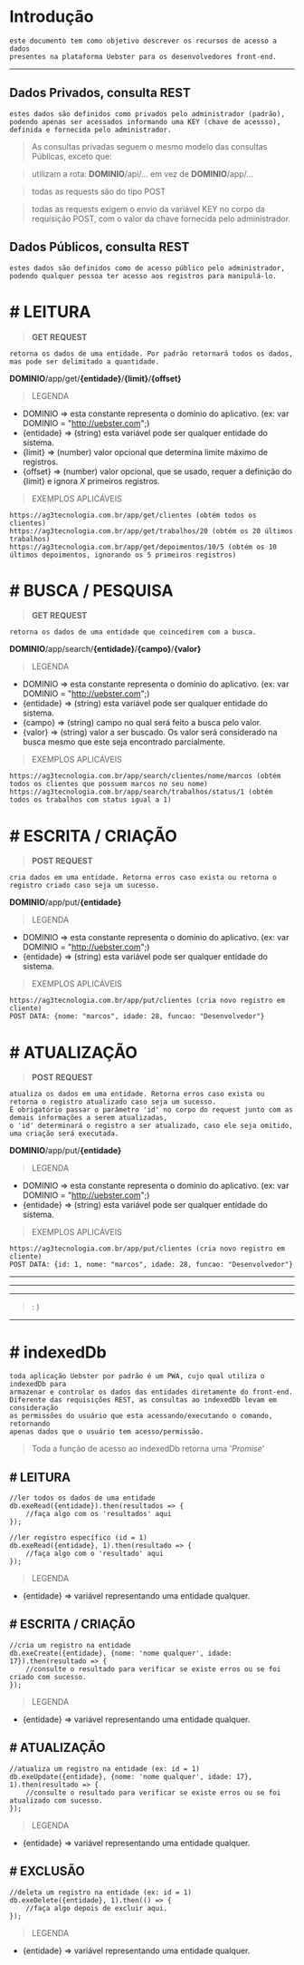 
# Introdução

    este documento tem como objetivo descrever os recursos de acesso a dados 
    presentes na plataforma Uebster para os desenvolvedores front-end.
***

## Dados Privados, consulta REST
    estes dados são definidos como privados pelo administrador (padrão), 
    podendo apenas ser acessados informando uma KEY (chave de acessso), 
    definida e fornecida pelo administrador.
    
> As consultas privadas seguem o mesmo modelo das consultas Públicas, exceto que:

>utilizam a rota: **DOMINIO**/api/... em vez de **DOMINIO**/app/...

>todas as requests são do tipo POST

>todas as requests exigem o envio da variável KEY no corpo da requisição POST, com o valor da chave fornecida pelo administrador.
  
## Dados Públicos, consulta REST
    estes dados são definidos como de acesso público pelo administrador, 
    podendo qualquer pessoa ter acesso aos registros para manipulá-lo.

# # LEITURA
> **GET REQUEST**

    retorna os dados de uma entidade. Por padrão retornará todos os dados, mas pode ser delimitado a quantidade.

**DOMINIO**/app/get/**{entidade}**/**{limit}**/**{offset}**

>LEGENDA
* DOMINIO => esta constante representa o domínio do aplicativo. (ex: var DOMINIO = "http://uebster.com";)
* {entidade} => (string) esta variável pode ser qualquer entidade do sistema.
* {limit} => (number) valor opcional que determina limite máximo de registros.
* {offset} => (number) valor opcional, que se usado, requer a definição do {limit} e ignora _X_ primeiros registros.

>EXEMPLOS APLICÁVEIS
   
    https://ag3tecnologia.com.br/app/get/clientes (obtém todos os clientes)
    https://ag3tecnologia.com.br/app/get/trabalhos/20 (obtém os 20 últimos trabalhos)
    https://ag3tecnologia.com.br/app/get/depoimentos/10/5 (obtém os 10 últimos depoimentos, ignorando os 5 primeiros registros)
   
# # BUSCA / PESQUISA
> **GET REQUEST**

    retorna os dados de uma entidade que coincedirem com a busca.

**DOMINIO**/app/search/**{entidade}**/**{campo}**/**{valor}**

>LEGENDA
* DOMINIO => esta constante representa o domínio do aplicativo. (ex: var DOMINIO = "http://uebster.com";)
* {entidade} => (string) esta variável pode ser qualquer entidade do sistema.
* {campo} => (string) campo no qual será feito a busca pelo valor.
* {valor} => (string) valor a ser buscado. Os valor será considerado na busca mesmo que este seja encontrado parcialmente.

>EXEMPLOS APLICÁVEIS
   
    https://ag3tecnologia.com.br/app/search/clientes/nome/marcos (obtém todos os clientes que possuem marcos no seu nome)
    https://ag3tecnologia.com.br/app/search/trabalhos/status/1 (obtém todos os trabalhos com status igual a 1)
    
# # ESCRITA / CRIAÇÃO
> **POST REQUEST**
    
    cria dados em uma entidade. Retorna erros caso exista ou retorna o registro criado caso seja um sucesso.

**DOMINIO**/app/put/**{entidade}**

>LEGENDA
* DOMINIO => esta constante representa o domínio do aplicativo. (ex: var DOMINIO = "http://uebster.com";)
* {entidade} => (string) esta variável pode ser qualquer entidade do sistema.

>EXEMPLOS APLICÁVEIS
   
    https://ag3tecnologia.com.br/app/put/clientes (cria novo registro em cliente)
    POST DATA: {nome: "marcos", idade: 28, funcao: "Desenvolvedor"}
    
# # ATUALIZAÇÃO
> **POST REQUEST**
    
    atualiza os dados em uma entidade. Retorna erros caso exista ou retorna o registro atualizado caso seja um sucesso.
    É obrigatório passar o parâmetro 'id' no corpo do request junto com as demais informações a serem atualizadas,
    o 'id' determinará o registro a ser atualizado, caso ele seja omitido, uma criação será executada.

**DOMINIO**/app/put/**{entidade}**

>LEGENDA
* DOMINIO => esta constante representa o domínio do aplicativo. (ex: var DOMINIO = "http://uebster.com";)
* {entidade} => (string) esta variável pode ser qualquer entidade do sistema.

>EXEMPLOS APLICÁVEIS
   
    https://ag3tecnologia.com.br/app/put/clientes (cria novo registro em cliente)
    POST DATA: {id: 1, nome: "marcos", idade: 28, funcao: "Desenvolvedor"}


***
***
***
>: )
***
# # indexedDb
    toda aplicação Uebster por padrão é um PWA, cujo qual utiliza o indexedDb para 
    armazenar e controlar os dados das entidades diretamente do front-end. 
    Diferente das requisições REST, as consultas ao indexedDb levam em consideração
    as permissões do usuário que esta acessando/executando o comando, retornando 
    apenas dados que o usuário tem acesso/permissão.
    
> Toda a função de acesso ao indexedDb retorna uma '_Promise_'

## # LEITURA
    //ler todos os dados de uma entidade
    db.exeRead({entidade}).then(resultados => {
        //faça algo com os 'resultados' aqui
    });
    
    //ler registro específico (id = 1)
    db.exeRead({entidade}, 1).then(resultado => {
        //faça algo com o 'resultado' aqui
    });
    
> LEGENDA

* {entidade} => variável representando uma entidade qualquer.
 
## # ESCRITA / CRIAÇÃO
    //cria um registro na entidade
    db.exeCreate({entidade}, {nome: 'nome qualquer', idade: 17}).then(resultado => {
        //consulte o resultado para verificar se existe erros ou se foi criado com sucesso.
    });
    
> LEGENDA

* {entidade} => variável representando uma entidade qualquer.

## # ATUALIZAÇÃO
    //atualiza um registro na entidade (ex: id = 1)
    db.exeUpdate({entidade}, {nome: 'nome qualquer', idade: 17}, 1).then(resultado => {
        //consulte o resultado para verificar se existe erros ou se foi atualizado com sucesso.
    });
    
> LEGENDA

* {entidade} => variável representando uma entidade qualquer.
## # EXCLUSÃO
    //deleta um registro na entidade (ex: id = 1)
    db.exeDelete({entidade}, 1).then(() => {
        //faça algo depois de excluir aqui.
    });
    
> LEGENDA

* {entidade} => variável representando uma entidade qualquer.